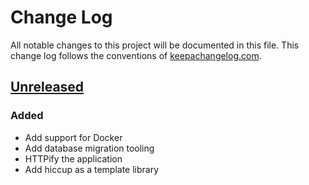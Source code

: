 # Change Log
All notable changes to this project will be documented in this file. This change log follows the conventions of [keepachangelog.com](http://keepachangelog.com/).

## [Unreleased]
### Added
- Add support for Docker
- Add database migration tooling
- HTTPify the application
- Add hiccup as a template library

[Unreleased]: https://github.com/bakku/clj-rest-web-app/compare/5a1bf27...HEAD
